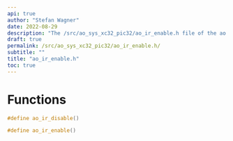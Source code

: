 ```yaml
---
api: true
author: "Stefan Wagner"
date: 2022-08-29
description: "The /src/ao_sys_xc32_pic32/ao_ir_enable.h file of the ao real-time operating system."
draft: true
permalink: /src/ao_sys_xc32_pic32/ao_ir_enable.h/
subtitle: ""
title: "ao_ir_enable.h"
toc: true
---
```


# Functions

```c
#define ao_ir_disable()
```

```c
#define ao_ir_enable()
```

